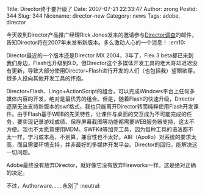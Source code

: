 Title: Director终于要升级了
Date: 2007-07-21 22:33:47
Author: zrong
Postid: 344
Slug: 344
Nicename: director-new
Category: news
Tags: adobe, director

今天收到Director产品推广经理Rick
Jones发来的邀请参与[Director调查](http://direct.adobe.com/r?xJJvnvvElcnHJEcJnW)的邮件，告知Director将在2007年末发布新版本。多么激动人心的一个消息！
:em10:

Director最近的一个版本还是Director MX 2004，3年了，Flex 3
beta都已来到我们身边，Flash也升级到9.0，但Director这个多媒体开发工具的老大哥却迟迟没有更新，导致大部分使用Director+Flash进行开发的人们（也包括我）望眼欲穿，很多人投向其他开发工具的怀抱。

Director+Flash、Lingo+ActionScript的组合，可以完成Windows平台上任何多媒体内容的开发，绝对是最优秀的组合。但是，随着Flash的快速升级，Director逐渐无法支持新版本的swf格式，我也只能离开Director转而纯粹使用Flash开发课件。由于Flash基于WEB的先天特性，让课件与桌面的交互成为不可能完成的任务，要实现记录游戏成绩、保存屏幕截图等功能都需要WEB服务器支持，这太不方便。我也不太愿意使用MDM、SWFKit等加壳工具，因为每种工具的语法都不太一样，学习成本高，不划算，兼容性也不太好。AIR（Apollo）对系统的要求太高，而且需要环境支持，并非最好的多媒体开发平台。Director的回归，能解决这一切问题。

Adobe最终没有放弃Director，就好像它没有放弃Fireworks一样。这是绝对正确的决定。

不过，Authorware.......永别了 :neutral:

